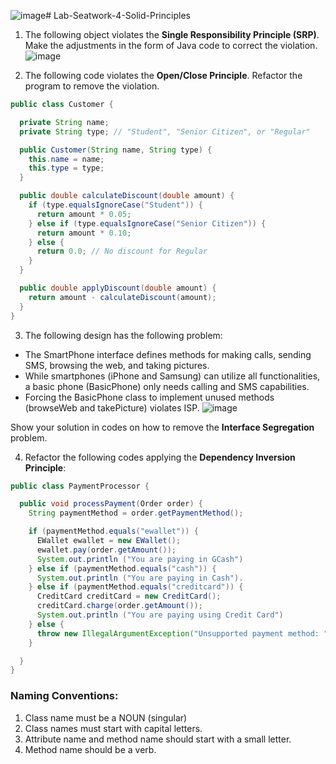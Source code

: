 ![image](https://github.com/user-attachments/assets/1ff151ff-5921-4ae9-910d-b99cb6e87b69)# Lab-Seatwork-4-Solid-Principles

1. The following object violates the **Single Responsibility Principle (SRP)**. Make the adjustments in the form of Java code to correct the violation.
![image](https://github.com/user-attachments/assets/48bf49fa-a9cf-4839-accd-5d34a584693f)

2. The following code violates the **Open/Close Principle**.  Refactor the program to remove the violation. 

```java
public class Customer {

  private String name;
  private String type; // "Student", "Senior Citizen", or "Regular"

  public Customer(String name, String type) {
    this.name = name;
    this.type = type;
  }

  public double calculateDiscount(double amount) {
    if (type.equalsIgnoreCase("Student")) {
      return amount * 0.05;
    } else if (type.equalsIgnoreCase("Senior Citizen")) {
      return amount * 0.10;
    } else {
      return 0.0; // No discount for Regular
    }
  }

  public double applyDiscount(double amount) {
    return amount - calculateDiscount(amount);
  }
}
```

3. The following design has the following problem:
* The SmartPhone interface defines methods for making calls, sending SMS, browsing the web, and taking pictures.
* While  smartphones (iPhone and Samsung) can utilize all functionalities, a basic phone (BasicPhone) only needs calling and SMS capabilities.
* Forcing the BasicPhone class to implement unused methods (browseWeb and takePicture) violates ISP. 
![image](https://github.com/user-attachments/assets/b3b36cb8-1bd6-42e0-b848-cb61988bd9e9)


Show your solution in codes on how to remove the **Interface Segregation** problem. 

4. Refactor the following codes applying the **Dependency Inversion Principle**:

```java
public class PaymentProcessor {

  public void processPayment(Order order) {
    String paymentMethod = order.getPaymentMethod();

    if (paymentMethod.equals("ewallet")) {
      EWallet ewallet = new EWallet();
      ewallet.pay(order.getAmount());
      System.out.println ("You are paying in GCash")
    } else if (paymentMethod.equals("cash")) {
      System.out.println ("You are paying in Cash").
    } else if (paymentMethod.equals("creditcard")) {
      CreditCard creditCard = new CreditCard();
      creditCard.charge(order.getAmount());
      System.out.println ("You are paying using Credit Card")
    } else {
      throw new IllegalArgumentException("Unsupported payment method: " + paymentMethod);
    }

  }
}
```

### Naming Conventions:
1. Class name must be a NOUN (singular)
2. Class names must start with capital letters.
3. Attribute name and method name should start with a small letter.
4. Method name should be a verb.
